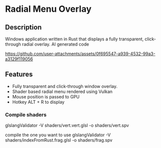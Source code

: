 # Radial Menu Overlay

## Description
Windows application written in Rust that displays a fully transparent, click-through radial overlay.
AI generated code

https://github.com/user-attachments/assets/0f695547-a939-4532-99a3-a3129f119056

## Features
- Fully transparent and click-through window overlay.
- Shader based radial menu rendered using Vulkan
- Mouse position is passed to GPU
- Hotkey ALT + R to display

### Compile shaders
glslangValidator -V shaders/vert.vert.glsl -o shaders/vert.spv

compile the one you want to use
glslangValidator -V shaders/indexFromRust.frag.glsl -o shaders/frag.spv


